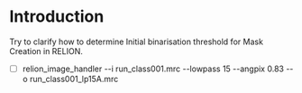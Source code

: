 # Introduction
Try to clarify how to determine Initial binarisation threshold for Mask Creation in RELION.

- [ ] relion_image_handler --i run_class001.mrc --lowpass 15 --angpix 0.83 --o run_class001_lp15A.mrc
